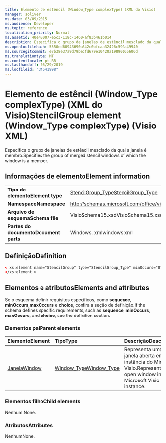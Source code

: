 ```yaml
---
title: Elemento de estêncil (Window_Type complexType) (XML do Visio)
manager: soliver
ms.date: 03/09/2015
ms.audience: Developer
ms.topic: reference
localization_priority: Normal
ms.assetid: 40e45007-e5c3-118c-1460-af83b461b014
description: Especifica o grupo de janelas de estêncil mesclado da qual a janela é membro.
ms.openlocfilehash: 5550ed60943690a642c0bfcaa32426c599a49940
ms.sourcegitcommit: e7b38e37a9d79becfd679e10420a19890165606d
ms.translationtype: MT
ms.contentlocale: pt-BR
ms.lasthandoff: 05/29/2019
ms.locfileid: "34541998"
---
```

# <a name="stencilgroup-element-windowtype-complextype-visio-xml"></a><span data-ttu-id="d1857-103">Elemento de estêncil (Window_Type complexType) (XML do Visio)</span><span class="sxs-lookup"><span data-stu-id="d1857-103">StencilGroup element (Window_Type complexType) (Visio XML)</span></span>

<span data-ttu-id="d1857-104">Especifica o grupo de janelas de estêncil mesclado da qual a janela é membro.</span><span class="sxs-lookup"><span data-stu-id="d1857-104">Specifies the group of merged stencil windows of which the window is a member.</span></span>
  
## <a name="element-information"></a><span data-ttu-id="d1857-105">Informações de elemento</span><span class="sxs-lookup"><span data-stu-id="d1857-105">Element information</span></span>

|||
|:-----|:-----|
|<span data-ttu-id="d1857-106">**Tipo de elemento**</span><span class="sxs-lookup"><span data-stu-id="d1857-106">**Element type**</span></span> <br/> |[<span data-ttu-id="d1857-107">StencilGroup_Type</span><span class="sxs-lookup"><span data-stu-id="d1857-107">StencilGroup_Type</span></span>](stencilgroup_type-complextypevisio-xml.md) <br/> |
|<span data-ttu-id="d1857-108">**Namespace**</span><span class="sxs-lookup"><span data-stu-id="d1857-108">**Namespace**</span></span> <br/> |http://schemas.microsoft.com/office/visio/2012/main  <br/> |
|<span data-ttu-id="d1857-109">**Arquivo de esquema**</span><span class="sxs-lookup"><span data-stu-id="d1857-109">**Schema file**</span></span> <br/> |<span data-ttu-id="d1857-110">VisioSchema15.xsd</span><span class="sxs-lookup"><span data-stu-id="d1857-110">VisioSchema15.xsd</span></span>  <br/> |
|<span data-ttu-id="d1857-111">**Partes do documento**</span><span class="sxs-lookup"><span data-stu-id="d1857-111">**Document parts**</span></span> <br/> |<span data-ttu-id="d1857-112">Windows. xml</span><span class="sxs-lookup"><span data-stu-id="d1857-112">windows.xml</span></span>  <br/> |
   
## <a name="definition"></a><span data-ttu-id="d1857-113">Definição</span><span class="sxs-lookup"><span data-stu-id="d1857-113">Definition</span></span>

```XML
< xs:element name="StencilGroup" type="StencilGroup_Type" minOccurs="0" maxOccurs="1" >
</xs:element >
```

## <a name="elements-and-attributes"></a><span data-ttu-id="d1857-114">Elementos e atributos</span><span class="sxs-lookup"><span data-stu-id="d1857-114">Elements and attributes</span></span>

<span data-ttu-id="d1857-115">Se o esquema definir requisitos específicos, como **sequence**, **minOccurs**,**maxOccurs** e **choice**, confira a seção de definição.</span><span class="sxs-lookup"><span data-stu-id="d1857-115">If the schema defines specific requirements, such as **sequence**, **minOccurs**, **maxOccurs**, and **choice**, see the definition section.</span></span> 
  
### <a name="parent-elements"></a><span data-ttu-id="d1857-116">Elementos pai</span><span class="sxs-lookup"><span data-stu-id="d1857-116">Parent elements</span></span>

|<span data-ttu-id="d1857-117">**Elemento**</span><span class="sxs-lookup"><span data-stu-id="d1857-117">**Element**</span></span>|<span data-ttu-id="d1857-118">**Tipo**</span><span class="sxs-lookup"><span data-stu-id="d1857-118">**Type**</span></span>|<span data-ttu-id="d1857-119">**Descrição**</span><span class="sxs-lookup"><span data-stu-id="d1857-119">**Description**</span></span>|
|:-----|:-----|:-----|
|[<span data-ttu-id="d1857-120">Janela</span><span class="sxs-lookup"><span data-stu-id="d1857-120">Window</span></span>](window-element-windows_type-complextypevisio-xml.md) <br/> |[<span data-ttu-id="d1857-121">Window_Type</span><span class="sxs-lookup"><span data-stu-id="d1857-121">Window_Type</span></span>](window_type-complextypevisio-xml.md) <br/> |<span data-ttu-id="d1857-122">Representa uma janela aberta em uma instância do Microsoft Visio.</span><span class="sxs-lookup"><span data-stu-id="d1857-122">Represents an open window in a Microsoft Visio instance.</span></span>  <br/> |
   
### <a name="child-elements"></a><span data-ttu-id="d1857-123">Elementos filho</span><span class="sxs-lookup"><span data-stu-id="d1857-123">Child elements</span></span>

<span data-ttu-id="d1857-124">Nenhum.</span><span class="sxs-lookup"><span data-stu-id="d1857-124">None.</span></span>
  
### <a name="attributes"></a><span data-ttu-id="d1857-125">Atributos</span><span class="sxs-lookup"><span data-stu-id="d1857-125">Attributes</span></span>

<span data-ttu-id="d1857-126">Nenhum</span><span class="sxs-lookup"><span data-stu-id="d1857-126">None.</span></span>
  


